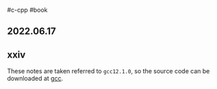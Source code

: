 #c-cpp #book 
## 2022.06.17

## xxiv

These notes are taken referred to `gcc12.1.0`, so the source code can be downloaded at [gcc](https://github.com/Katzeee/gcc/tree/releases/gcc-12.1.0).

